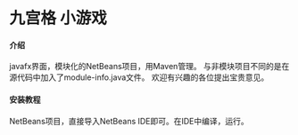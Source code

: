 # 九宫格 小游戏

#### 介绍
javafx界面，模块化的NetBeans项目，用Maven管理。
与非模块项目不同的是在源代码中加入了module-info.java文件。
欢迎有兴趣的各位提出宝贵意见。  


#### 安装教程

NetBeans项目，直接导入NetBeans IDE即可。在IDE中编译，运行。


